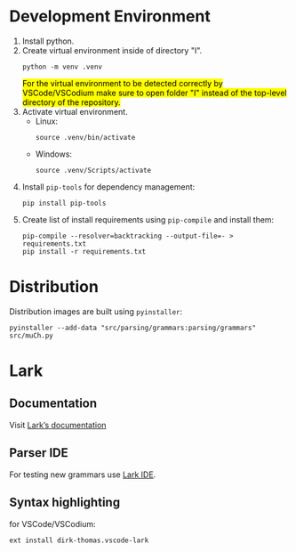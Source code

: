# Development Environment
1. Install python.
2. Create virtual environment inside of directory "I".
    ```
    python -m venv .venv
    ```
   <mark>For the virtual environment to be detected correctly by VSCode/VSCodium make sure to open folder "I" instead of the top-level directory of the repository.</mark>
3. Activate virtual environment.
    - Linux:
        ```
        source .venv/bin/activate
        ```
    - Windows:
        ```
        source .venv/Scripts/activate
        ```
4. Install `pip-tools` for dependency management:
    ```
    pip install pip-tools
    ```
5. Create list of install requirements using `pip-compile` and install them:
    ```
    pip-compile --resolver=backtracking --output-file=- > requirements.txt
    pip install -r requirements.txt
    ```

# Distribution
Distribution images are built using `pyinstaller`:
```
pyinstaller --add-data "src/parsing/grammars:parsing/grammars" src/muCh.py 
```

# Lark
## Documentation
Visit [Lark’s documentation](https://lark-parser.readthedocs.io/en/latest/visitors.html)

## Parser IDE
For testing new grammars use
[Lark IDE](https://www.lark-parser.org/ide/).

## Syntax highlighting
for VSCode/VSCodium:
```
ext install dirk-thomas.vscode-lark
```